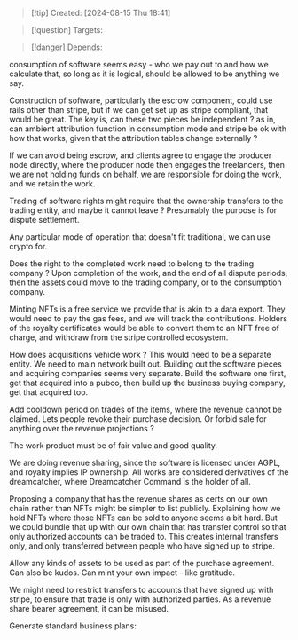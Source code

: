 
>[!tip] Created: [2024-08-15 Thu 18:41]

>[!question] Targets: 

>[!danger] Depends: 

consumption of software seems easy - who we pay out to and how we calculate that, so long as it is logical, should be allowed to be anything we say.

Construction of software, particularly the escrow component, could use rails other than stripe, but if we can get set up as stripe compliant, that would be great.  The key is, can these two pieces be independent ? as in, can ambient attribution function in consumption mode and stripe be ok with how that works, given that the attribution tables change externally ?

If we can avoid being escrow, and clients agree to engage the producer node directly, where the producer node then engages the freelancers, then we are not holding funds on behalf, we are responsible for doing the work, and we retain the work.

Trading of software rights might require that the ownership transfers to the trading entity, and maybe it cannot leave ?  Presumably the purpose is for dispute settlement.

Any particular mode of operation that doesn't fit traditional, we can use crypto for.

Does the right to the completed work need to belong to the trading company ?
Upon completion of the work, and the end of all dispute periods, then the assets could move to the trading company, or to the consumption company.

Minting NFTs is a free service we provide that is akin to a data export.  They would need to pay the gas fees, and we will track the contributions.  Holders of the royalty certificates would be able to convert them to an NFT free of charge, and withdraw from the stripe controlled ecosystem.

How does acquisitions vehicle work ?  This would need to be a separate entity.  We need to main network built out.  Building out the software pieces and acquiring companies seems very separate.  Build the software one first, get that acquired into a pubco, then build up the business buying company, get that acquired too.

Add cooldown period on trades of the items, where the revenue cannot be claimed.  Lets people revoke their purchase decision.  Or forbid sale for anything over the revenue projections ?

The work product must be of fair value and good quality.

We are doing revenue sharing, since the software is licensed under AGPL, and royalty implies IP ownership.  All works are considered derivatives of the dreamcatcher, where Dreamcatcher Command is the holder of all.

Proposing a company that has the revenue shares as certs on our own chain rather than NFTs might be simpler to list publicly.  Explaining how we hold NFTs where those NFTs can be sold to anyone seems a bit hard.  But we could bundle that up with our own chain that has transfer control so that only authorized accounts can be traded to.  This creates internal transfers only, and only transferred between people who have signed up to stripe.

Allow any kinds of assets to be used as part of the purchase agreement.  Can also be kudos.  Can mint your own impact - like gratitude.

We might need to restrict transfers to accounts that have signed up with stripe, to ensure that trade is only with authorized parties.  As a revenue share bearer agreement, it can be misused.

Generate standard business plans:

